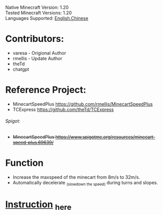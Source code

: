 Native Minecraft Version: 1.20<br>
Tested Minecraft Versions: 1.20<br>
Languages Supported: <u>English,Chinese</u><br>

# Contributors:

* varesa - Origional Author<br>
* rmellis - Update Author<br>
* theTd  <br>
* chatgpt<br>

# Reference Project:

* MinecartSpeedPlus https://github.com/rmellis/MinecartSpeedPlus<br>
* TCExpress https://github.com/theTd/TCExpress<br>

###### Spigot:

* ~~MinecartSpeedPlus https://www.spigotmc.org/resources/minecart-speed-plus.69639/~~ <br>

# Function
* Increase the maxspeed of the minecart from 8m/s to 32m/s.
* Automatically decelerate <sub>(slowdown the speed)</sub> during turns and slopes.

# [Instruction](doc/markdown/instruction.md) <sub>here</sub>

